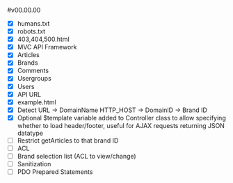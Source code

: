 #v00.00.00
 - [x] humans.txt
 - [x] robots.txt
 - [x] 403,404,500.html
 - [x] MVC API Framework
 - [x] Articles
 - [x] Brands
 - [x] Comments
 - [x] Usergroups
 - [x] Users
 - [x] API URL
 - [x] example.html
 - [x] Detect URL -> DomainName HTTP_HOST -> DomainID -> Brand ID
 - [x] Optional $template variable added to Controller class to allow specifying whether to load header/footer, useful for AJAX requests returning JSON datatype
 - [ ] Restrict getArticles to that brand ID
 - [ ] ACL
 - [ ] Brand selection list (ACL to view/change)
 - [ ] Sanitization
 - [ ] PDO Prepared Statements